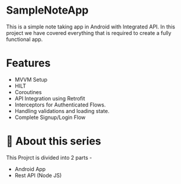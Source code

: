 # SampleNoteApp
This is a simple note taking app in Android with Integrated API. In this project we have covered everything that is required to create a fully functional app.
# Features
* MVVM Setup
* HILT
* Coroutines
* API Integration using Retrofit
* Interceptors for Authenticated Flows.
* Handling validations and loading state.
* Complete Signup/Login Flow
# 🚀 About this series
This Projrct is divided into 2 parts -
* Android App
* Rest API (Node JS)
